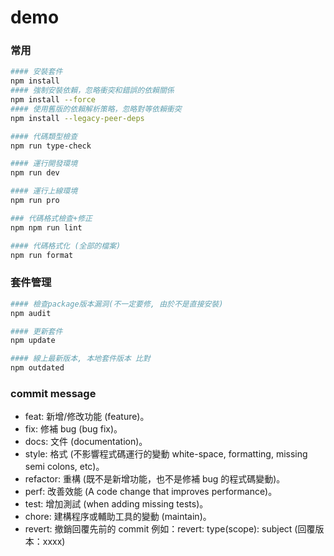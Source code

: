 # demo

### 常用
```sh
#### 安裝套件
npm install
#### 強制安裝依賴，忽略衝突和錯誤的依賴關係
npm install --force
#### 使用舊版的依賴解析策略，忽略對等依賴衝突
npm install --legacy-peer-deps

#### 代碼類型檢查
npm run type-check

#### 運行開發環境
npm run dev

#### 運行上線環境
npm run pro

### 代碼格式檢查+修正
npm npm run lint

#### 代碼格式化 (全部的檔案)
npm run format
```

### 套件管理
```sh
#### 檢查package版本漏洞(不一定要修, 由於不是直接安裝)
npm audit

#### 更新套件
npm update

#### 線上最新版本, 本地套件版本 比對
npm outdated
```

### commit message
* feat: 新增/修改功能 (feature)。
* fix: 修補 bug (bug fix)。
* docs: 文件 (documentation)。
* style: 格式 (不影響程式碼運行的變動 white-space, formatting, missing semi colons, etc)。
* refactor: 重構 (既不是新增功能，也不是修補 bug 的程式碼變動)。
* perf: 改善效能 (A code change that improves performance)。
* test: 增加測試 (when adding missing tests)。
* chore: 建構程序或輔助工具的變動 (maintain)。
* revert: 撤銷回覆先前的 commit 例如：revert: type(scope): subject (回覆版本：xxxx)
